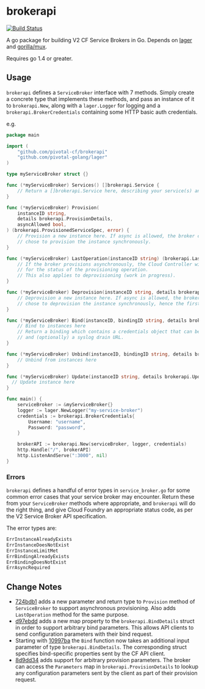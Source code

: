 # brokerapi

[![Build Status](https://travis-ci.org/pivotal-cf/brokerapi.svg?branch=master)](https://travis-ci.org/pivotal-cf/brokerapi)

A go package for building V2 CF Service Brokers in Go. Depends on
[lager](https://github.com/pivotal-golang/lager) and
[gorilla/mux](https://github.com/gorilla/mux).

Requires go 1.4 or greater.

## Usage

`brokerapi` defines a `ServiceBroker` interface with 7 methods. Simply create
a concrete type that implements these methods, and pass an instance of it to
`brokerapi.New`, along with a `lager.Logger` for logging and a
`brokerapi.BrokerCredentials` containing some HTTP basic auth credentials.

e.g.

```go
package main

import (
    "github.com/pivotal-cf/brokerapi"
    "github.com/pivotal-golang/lager"
)

type myServiceBroker struct {}

func (*myServiceBroker) Services() []brokerapi.Service {
    // Return a []brokerapi.Service here, describing your service(s) and plan(s)
}

func (*myServiceBroker) Provision(
    instanceID string,
    details brokerapi.ProvisionDetails,
    asyncAllowed bool,
) (brokerapi.ProvisionedServiceSpec, error) {
    // Provision a new instance here. If async is allowed, the broker can still
    // chose to provision the instance synchronously.
}

func (*myServiceBroker) LastOperation(instanceID string) (brokerapi.LastOperation, error) {
    // If the broker provisions asynchronously, the Cloud Controller will poll this endpoint
    // for the status of the provisioning operation.
    // This also applies to deprovisioning (work in progress).
}

func (*myServiceBroker) Deprovision(instanceID string, details brokerapi.DeprovisionDetails, asyncAllowed bool) (brokerapi.DeprovisionServiceSpec, error) {
    // Deprovision a new instance here. If async is allowed, the broker can still
    // chose to deprovision the instance synchronously, hence the first return value.
}

func (*myServiceBroker) Bind(instanceID, bindingID string, details brokerapi.BindDetails) (brokerapi.Binding, error) {
    // Bind to instances here
    // Return a binding which contains a credentials object that can be marshalled to JSON,
    // and (optionally) a syslog drain URL.
}

func (*myServiceBroker) Unbind(instanceID, bindingID string, details brokerapi.UnbindDetails) error {
    // Unbind from instances here
}

func (*myServiceBroker) Update(instanceID string, details brokerapi.UpdateDetails, asyncAllowed bool) (brokerapi.UpdateServiceSpec, error) {
  // Update instance here
}

func main() {
    serviceBroker := &myServiceBroker{}
    logger := lager.NewLogger("my-service-broker")
    credentials := brokerapi.BrokerCredentials{
        Username: "username",
        Password: "password",
    }

    brokerAPI := brokerapi.New(serviceBroker, logger, credentials)
    http.Handle("/", brokerAPI)
    http.ListenAndServe(":3000", nil)
}
```

### Errors

`brokerapi` defines a handful of error types in `service_broker.go` for some
common error cases that your service broker may encounter. Return these from
your `ServiceBroker` methods where appropriate, and `brokerapi` will do the
right thing, and give Cloud Foundry an appropriate status code, as per the V2
Service Broker API specification.

The error types are:

```go
ErrInstanceAlreadyExists
ErrInstanceDoesNotExist
ErrInstanceLimitMet
ErrBindingAlreadyExists
ErrBindingDoesNotExist
ErrAsyncRequired
```

## Change Notes

* [724bdb1](https://github.com/pivotal-cf/brokerapi/commit/724bdb1cef1795fdda005e1277b364694047c5ce)
adds a new parameter and return type to `Provision` method of `ServiceBroker` to support
asynchronous provisioning. Also adds `LastOperation` method for the same purpose.
* [d97ebdd](https://github.com/pivotal-cf/brokerapi/commit/d97ebddb70b3f099ec931e23a37bc70e82efb827) adds a new map property to the `brokerapi.BindDetails` struct in order to support arbitrary bind parameters. This allows API clients to send configuration parameters with their bind request.
* Starting with [10997ba](https://github.com/pivotal-cf/brokerapi/commit/10997baae7e5a4f1bc8db90afe402d509744ec48) the `Bind` function now takes an additional input parameter of type `brokerapi.BindDetails`. The corresponding struct specifies bind-specific properties sent by the CF API client.
* [8d9dd34](https://github.com/pivotal-cf/brokerapi/commit/8d9dd345ddd00d70c9aeaafb06ad3bed2213e0ea) adds support for arbitrary provision parameters. The broker can access the `Parameters` map in `brokerapi.ProvisionDetails` to lookup any configuration parameters sent by the client as part of their provision request.
